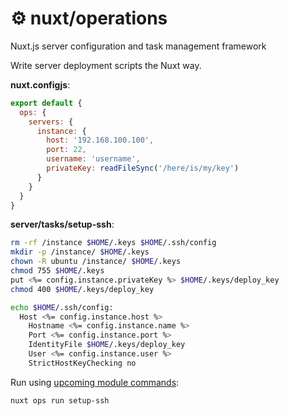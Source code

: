 <p align="center">
  <h1>⚙ nuxt/operations</h1>
  <span>Nuxt.js server configuration and task management framework</span>
</p>

Write server deployment scripts the Nuxt way.

**nuxt.configjs**:

```js
export default {
  ops: {
    servers: {
      instance: {
        host: '192.168.100.100',
        port: 22,
        username: 'username',
        privateKey: readFileSync('/here/is/my/key')
      }
    }
  }
}
```

**server/tasks/setup-ssh**:

```sh
rm -rf /instance $HOME/.keys $HOME/.ssh/config
mkdir -p /instance/ $HOME/.keys
chown -R ubuntu /instance/ $HOME/.keys
chmod 755 $HOME/.keys
put <%= config.instance.privateKey %> $HOME/.keys/deploy_key
chmod 400 $HOME/.keys/deploy_key

echo $HOME/.ssh/config:
  Host <%= config.instance.host %>
    Hostname <%= config.instance.name %>
    Port <%= config.instance.port %>
    IdentityFile $HOME/.keys/deploy_key
    User <%= config.instance.user %>
    StrictHostKeyChecking no
```

Run using [upcoming module commands](https://github.com/nuxt/nuxt.js/pull/4314):

```sh
nuxt ops run setup-ssh
```
